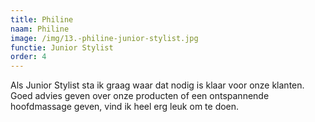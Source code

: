 ```yaml
---
title: Philine
naam: Philine
image: /img/13.-philine-junior-stylist.jpg
functie: Junior Stylist
order: 4
---
```


Als Junior Stylist sta ik graag waar dat nodig is klaar voor onze klanten. Goed advies geven over onze producten of een ontspannende hoofdmassage geven, vind ik heel erg leuk om te doen. 